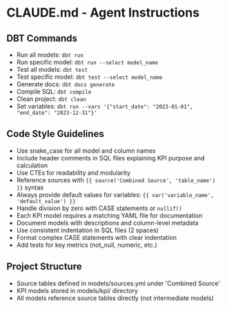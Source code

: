 # CLAUDE.md - Agent Instructions

## DBT Commands
- Run all models: `dbt run`
- Run specific model: `dbt run --select model_name`
- Test all models: `dbt test`
- Test specific model: `dbt test --select model_name`
- Generate docs: `dbt docs generate`
- Compile SQL: `dbt compile`
- Clean project: `dbt clean`
- Set variables: `dbt run --vars '{"start_date": "2023-01-01", "end_date": "2023-12-31"}'`

## Code Style Guidelines
- Use snake_case for all model and column names
- Include header comments in SQL files explaining KPI purpose and calculation
- Use CTEs for readability and modularity
- Reference sources with `{{ source('Combined Source', 'table_name') }}` syntax
- Always provide default values for variables: `{{ var('variable_name', 'default_value') }}`
- Handle division by zero with CASE statements or `nullif()`
- Each KPI model requires a matching YAML file for documentation
- Document models with descriptions and column-level metadata
- Use consistent indentation in SQL files (2 spaces)
- Format complex CASE statements with clear indentation
- Add tests for key metrics (not_null, numeric, etc.)

## Project Structure
- Source tables defined in models/sources.yml under 'Combined Source'
- KPI models stored in models/kpi/ directory
- All models reference source tables directly (not intermediate models)